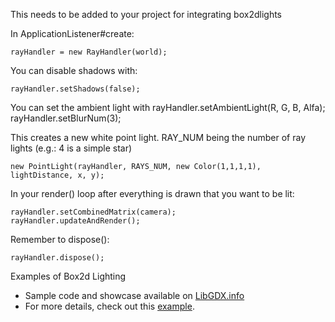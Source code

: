 This needs to be added to your project for integrating box2dlights

In ApplicationListener#create:

    rayHandler = new RayHandler(world);

You can disable shadows with:

    rayHandler.setShadows(false);

You can set the ambient light with
    rayHandler.setAmbientLight(R, G, B, Alfa);
    rayHandler.setBlurNum(3);

This creates a new white point light. RAY_NUM being the number of ray lights (e.g.: 4 is a simple star)

    new PointLight(rayHandler, RAYS_NUM, new Color(1,1,1,1), lightDistance, x, y);

In your render() loop after everything is drawn that you want to be lit:
 
    rayHandler.setCombinedMatrix(camera);
    rayHandler.updateAndRender();

Remember to dispose():

    rayHandler.dispose();

Examples of Box2d Lighting
* Sample code and showcase available on [LibGDX.info](https://libgdx.info/box2d-light-pooled-particle-effects-and-particleemitter2d/)
* For more details, check out this [example](https://github.com/libgdx/box2dlights/blob/master/test/tests/Box2dLightTest.java).